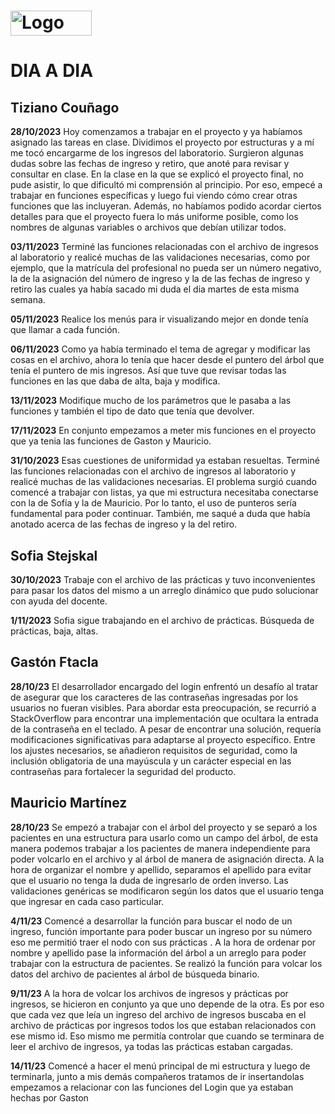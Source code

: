 
 # <img src="https://campus.mdp.utn.edu.ar/pluginfile.php/1/theme_moove/logo/1692727069/UTN-iso-new.png" alt="Logo UTN FR mdp" width="130" height="40">
 # DIA A DIA

## Tiziano Couñago

**28/10/2023**
     Hoy comenzamos a trabajar en el proyecto y ya habíamos asignado las tareas en clase. Dividimos el proyecto por estructuras y a mí me tocó encargarme de los ingresos del laboratorio. Surgieron algunas dudas sobre las fechas de ingreso y retiro, que anoté para revisar y consultar en clase. 
     En la clase en la que se explicó el proyecto final, no pude asistir, lo que dificultó mi comprensión al principio. Por eso, empecé a trabajar en funciones específicas y luego fui viendo cómo crear otras funciones que las incluyeran. Además, no habíamos podido acordar ciertos detalles para que el proyecto fuera lo más uniforme posible, como los nombres de algunas variables o archivos que debían utilizar todos.

**03/11/2023**
      Terminé las funciones relacionadas con el archivo de ingresos al laboratorio y realicé muchas de las validaciones necesarias, como por ejemplo, que la matrícula del profesional no pueda ser un número negativo, la de la asignación del número de ingreso y la de las fechas de ingreso y retiro las cuales ya había sacado mi duda el dia martes de esta misma semana. 

**05/11/2023**
     Realice los menús para ir visualizando mejor en donde tenía que llamar a cada función.

**06/11/2023**
      Como ya había terminado el tema de agregar y modificar las cosas en el archivo, ahora lo tenía que hacer desde el puntero del árbol que tenía el puntero de mis ingresos. Así que tuve que revisar todas las funciones en las que daba de alta, baja y modifica.

**13/11/2023**
     Modifique mucho de los parámetros que le pasaba a las funciones y también el tipo de  dato que tenía que devolver.

**17/11/2023**
     En conjunto empezamos a meter mis funciones en el proyecto que ya tenia las funciones de Gaston y Mauricio.

**31/10/2023**
Esas cuestiones de uniformidad ya estaban resueltas. 
Terminé las funciones relacionadas con el archivo de ingresos al laboratorio y realicé muchas de las validaciones necesarias. 
El problema surgió cuando comencé a trabajar con listas, ya que mi estructura necesitaba conectarse con la de Sofía y la de Mauricio.
Por lo tanto, el uso de punteros sería fundamental para poder continuar. 
También, me saqué a duda que había anotado acerca de las fechas de ingreso y la del retiro.

## Sofia Stejskal

 **30/10/2023**
Trabaje con el archivo de las prácticas y tuvo inconvenientes para pasar los datos del mismo a un arreglo dinámico que pudo solucionar con ayuda del docente. 

**1/11/2023**
Sofia sigue trabajando en el archivo de prácticas. Búsqueda de prácticas, baja, altas. 



## Gastón Ftacla

**28/10/23**
El desarrollador encargado del login enfrentó un desafío al tratar de asegurar que los caracteres de las contraseñas ingresadas por los usuarios no fueran visibles. 
Para abordar esta preocupación, se recurrió a StackOverflow para encontrar una implementación que ocultara la entrada de la contraseña en el teclado. A pesar de encontrar una solución, 
requería modificaciones significativas para adaptarse al proyecto específico. Entre los ajustes necesarios, se añadieron requisitos de seguridad, 
como la inclusión obligatoria de una mayúscula y un carácter especial en las contraseñas para fortalecer la seguridad del producto.


## Mauricio Martínez
**28/10/23**
     Se empezó a trabajar con el árbol del proyecto y se separó a los pacientes en una estructura para usarlo como un campo del árbol, de esta manera podemos trabajar a los pacientes de manera independiente para poder volcarlo en el archivo y al árbol de manera de asignación directa.
     A la hora de organizar el nombre y apellido, separamos el apellido para evitar que el usuario no tenga la duda de ingresarlo de orden inverso. Las validaciones genéricas se modificaron según los datos que el usuario tenga que ingresar en cada caso particular.
     
**4/11/23**
     Comencé a desarrollar la función para buscar el nodo de un ingreso, función importante para poder buscar un ingreso por su número eso me permitió traer el nodo con sus prácticas . A la hora de ordenar por nombre y apellido pase la información del árbol a un arreglo para poder trabajar con la estructura de pacientes.
     Se realizó la función para volcar los datos del archivo de pacientes al árbol de búsqueda binario.
     
**9/11/23** 
A la hora de volcar los archivos de ingresos y prácticas por ingresos, se hicieron en conjunto ya que uno depende de la otra. Es por eso que cada vez que leía un ingreso del archivo de ingresos buscaba en el archivo de prácticas por ingresos todos los que estaban relacionados con ese mismo id. Eso mismo me permitía controlar que cuando se terminara de leer el archivo de ingresos, ya todas las prácticas estaban cargadas.

**14/11/23**
    Comencé a hacer el menú principal de mi estructura y luego de terminarla, junto a mis demás compañeros tratamos de ir insertandolas  empezamos a relacionar con las funciones del  Login que ya estaban hechas por Gaston



    




# </div>





